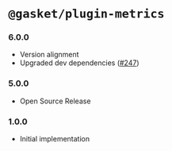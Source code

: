 # `@gasket/plugin-metrics`

### 6.0.0

- Version alignment
- Upgraded dev dependencies ([#247])

### 5.0.0

- Open Source Release

### 1.0.0

- Initial implementation


[#247]: https://github.com/godaddy/gasket/pull/247
